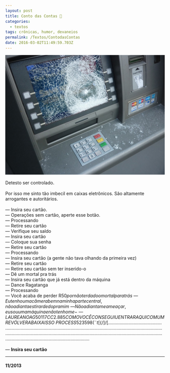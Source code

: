 ```yaml
---
layout: post
title: Conto das Contas 🏧
categories:
  - textos
tags: crônicas, humor, devaneios
permalink: /Textos/ContodasContas
date: 2016-03-02T11:49:59.703Z
---
```

![imagem de um caixa eletrônico depois de um disparo de arma de fogo](/images/uploads/contodascontas.jpeg)

Detesto ser controlado.\
\
Por isso me sinto tão imbecil em caixas eletrônicos. São altamente arrogantes e autoritários.\
\
— Insira seu cartão.\
— Operações sem cartão, aperte esse botão.\
— Processando\
— Retire seu cartão\
— Verifique seu saldo\
— Insira seu cartão\
— Coloque sua senha\
— Retire seu cartão\
— Processando\
— Insira seu cartão (a gente não tava olhando da primeira vez)\
— Retire seu cartão\
— Retire seu cartão sem ter inserido-o\
— Dê um mortal pra trás\
— Insira seu cartão que já está dentro da máquina\
— Dance Ragatanga\
— Processando\
— Você acaba de perder R$50 por não ter dado o mortal para trás\
— Eu tenho uma câmera bem na minha parte central, não adianta estirar dedo pra mim\
— Não adianta me ameaçar, eu sou uma máquina e não tenho me-\
— {LAUREANO AG 50117 CC 2.885} COMO VOCÊ CONSEGUIU ENTRAR AQUI COM UM REVÓLVER ABAIXA ISSO\
PROCESS523598(¨t$\[{/]/[…………………………………………………………………………………………………………………………………………………………………………………………………………………………………………………………………………………………………………………………\
\
— **Insira seu cartão**

- - -

#### 11/2013